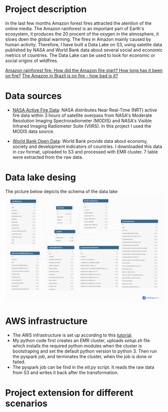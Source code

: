 # Project description

In the last few months Amazon forest fires attracted the atention of the online media. The Amazon rainforest is an important part of Earth's ecosystem, it produces the 20 procent of the oxygen in the atmosphere, it slows doen the global warming. The fires in Amazon mainly caused by human activity. Therefore, I have built a Data Lake on S3, using satelite data published by NASA and World Bank data about several social and economic metrics of countries. The Data Lake can be used to look for economic or social origins of wildfires.

[Amazon rainforest fire: How did the Amazon fire start? How long has it been on fire?](https://www.express.co.uk/news/world/1168299/amazon-rainforest-fire-how-did-amazon-fires-start-cause-deforestation-how-long-fire)
[The Amazon in Brazil is on fire - how bad is it?](https://www.bbc.com/news/world-latin-america-49433767)

# Data sources

- [NASA Active Fire Data](https://earthdata.nasa.gov/earth-observation-data/near-real-time/firms/active-fire-data): NASA distributes Near Real-Time (NRT) active fire data within 3 hours of satellite overpass from NASA's Moderate Resolution Imaging Spectroradiometer (MODIS) and NASA's Visible Infrared Imaging Radiometer Suite (VIIRS). In this project I used the MODIS data source.

- [World Bank Open Data](https://data.worldbank.org/): World Bank provide data about economy, society and development indicators of countries. I downloaded this data in csv format, uploaded to S3 and processed with EMR cluster. 7 table were extracted from the raw data. 

# Data lake desing

The picture below depicts the schema of the data lake
![DB schema](./FireEvents_db_scheam.png)

# AWS infrastructure

- The AWS infrastructure is set up according to this [tutorial](https://www.themarketingtechnologist.co/upload-your-local-spark-script-to-an-aws-emr-cluster-using-a-simply-python-script/?fbclid=IwAR2fvjMwc4_z_AOmtyfOPma1LB4x4FSB6XhTeMn7LVUou--bMM1GvYmvymE).
- My python code first creates an EMR cluster, uploads *setup.sh* file which installs the required python modules when the cluster is bootstraping and set the default python version to python 3. Then run the pyspark job, and terminates the cluster, when the job is done or failed.
- The pyspark job can be find in the *etl.py* script. It reads the raw data from S3 and writes it back after the transformation.

# Project extension for different scenarios